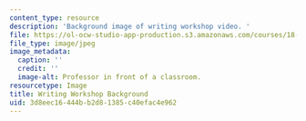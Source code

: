 ```yaml
---
content_type: resource
description: 'Background image of writing workshop video. '
file: https://ol-ocw-studio-app-production.s3.amazonaws.com/courses/18-821-project-laboratory-in-mathematics-spring-2013/3d8eec16444bb2d81385c40efac4e962_MIT18_821S13_wrtg_wksp_bg.jpg
file_type: image/jpeg
image_metadata:
  caption: ''
  credit: ''
  image-alt: Professor in front of a classroom.
resourcetype: Image
title: Writing Workshop Background
uid: 3d8eec16-444b-b2d8-1385-c40efac4e962
---
```

